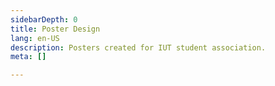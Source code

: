 ```yaml
---
sidebarDepth: 0
title: Poster Design
lang: en-US
description: Posters created for IUT student association.
meta: []

---
```


